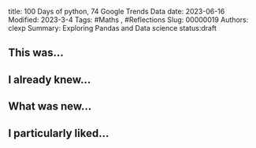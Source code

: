 title: 100 Days of python, 74 Google Trends Data
date: 2023-06-16
Modified: 2023-3-4
Tags: #Maths , #Reflections
Slug: 00000019
Authors: clexp
Summary: Exploring Pandas and Data science
status:draft
## This was...

## I already knew...

## What was new...

## I particularly liked... 
